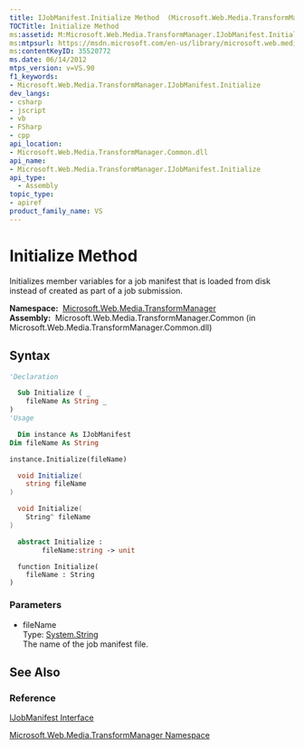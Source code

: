 ```yaml
---
title: IJobManifest.Initialize Method  (Microsoft.Web.Media.TransformManager)
TOCTitle: Initialize Method
ms:assetid: M:Microsoft.Web.Media.TransformManager.IJobManifest.Initialize(System.String)
ms:mtpsurl: https://msdn.microsoft.com/en-us/library/microsoft.web.media.transformmanager.ijobmanifest.initialize(v=VS.90)
ms:contentKeyID: 35520772
ms.date: 06/14/2012
mtps_version: v=VS.90
f1_keywords:
- Microsoft.Web.Media.TransformManager.IJobManifest.Initialize
dev_langs:
- csharp
- jscript
- vb
- FSharp
- cpp
api_location:
- Microsoft.Web.Media.TransformManager.Common.dll
api_name:
- Microsoft.Web.Media.TransformManager.IJobManifest.Initialize
api_type:
  - Assembly
topic_type:
- apiref
product_family_name: VS
---
```


# Initialize Method

Initializes member variables for a job manifest that is loaded from disk instead of created as part of a job submission.

**Namespace:**  [Microsoft.Web.Media.TransformManager](microsoft-web-media-transformmanager-namespace.md)  
**Assembly:**  Microsoft.Web.Media.TransformManager.Common (in Microsoft.Web.Media.TransformManager.Common.dll)

## Syntax

```vb
'Declaration

  Sub Initialize ( _
    fileName As String _
)
'Usage

  Dim instance As IJobManifest
Dim fileName As String

instance.Initialize(fileName)
```

```csharp
  void Initialize(
    string fileName
)
```

```cpp
  void Initialize(
    String^ fileName
)
```

``` fsharp
  abstract Initialize : 
        fileName:string -> unit 
```

```jscript
  function Initialize(
    fileName : String
)
```

### Parameters

  - fileName  
    Type: [System.String](https://msdn.microsoft.com/library/s1wwdcbf)  
    The name of the job manifest file.  

## See Also

### Reference

[IJobManifest Interface](ijobmanifest-interface-microsoft-web-media-transformmanager.md)

[Microsoft.Web.Media.TransformManager Namespace](microsoft-web-media-transformmanager-namespace.md)

